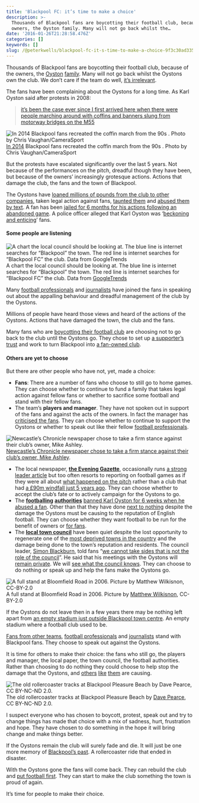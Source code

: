 ```yaml
---
title: 'Blackpool FC: it’s time to make a choice'
description: >-
  Thousands of Blackpool fans are boycotting their football club, because of the
  owners, the Oyston family. Many will not go back whilst the…
date: '2016-01-26T21:28:58.476Z'
categories: []
keywords: []
slug: /@peterkwells/blackpool-fc-it-s-time-to-make-a-choice-9f3c30ad335f
---
```


Thousands of Blackpool fans are boycotting their football club, because of the owners, the [Oyston](https://en.wikipedia.org/wiki/Owen_Oyston) [family](https://en.wikipedia.org/wiki/Karl_Oyston). Many will not go back whilst the Oystons own the club. We don’t care if the team do well, [it’s irrelevant](http://www.wsc.co.uk/wsc-daily/1205-january-2016/13058-blackpool-s-on-field-improvements-irrelevant-to-fans).

The fans have been complaining about the Oystons for a long time. As Karl Oyston said after protests in 2008:

> [it’s been the case ever since I first arrived here when there were people marching around with coffins and banners slung from motorway bridges on the M55](http://news.bbc.co.uk/sport1/hi/football/teams/b/blackpool/7426132.stm)

![[In 2014](http://www.blackpoolgazette.co.uk/news/local/fans-stage-funeral-in-anti-oyston-rally-1-6518173) Blackpool fans recreated the coffin march from the 90s . Photo by Chris Vaughan/CameraSport](https://cdn-images-1.medium.com/max/600/1*7BWah3eerT7XYyBHzF6DDQ.png)
[In 2014](http://www.blackpoolgazette.co.uk/news/local/fans-stage-funeral-in-anti-oyston-rally-1-6518173) Blackpool fans recreated the coffin march from the 90s . Photo by Chris Vaughan/CameraSport

But the protests have escalated significantly over the last 5 years. Not because of the performances on the pitch, dreadful though they have been, but because of the owners’ increasingly grotesque actions. Actions that damage the club, the fans and the town of Blackpool.

The Oystons have [loaned millions of pounds from the club to other companies](http://www.dailymail.co.uk/sport/football/article-3030302/How-Blackpool-laughing-stock-sorry-story-Oyston-mess.html), taken legal action against fans, [taunted them](http://www.nytimes.com/2015/05/03/sports/soccer/as-blackpool-fcs-failures-grow-so-does-fans-displeasure.html?_r=0) and [abused them by text](http://www.dailymail.co.uk/news/article-2882494/Fury-Blackpool-FC-chairman-calls-father-three-supporter-retard-foul-mouthed-texts.html). A fan has been [jailed for 6 months for his actions following an abandoned game](http://www.blackpoolgazette.co.uk/news/local/fan-jailed-for-blackpool-directors-box-threats-1-7695080). A police officer alleged that Karl Oyston was ‘[beckoning and enticing](http://www.blackpoolgazette.co.uk/news/local/court-police-sgt-karl-oyston-was-beckoning-and-enticing-fans-1-7659231)’ fans.

#### Some people are listening

![A chart the local council should be looking at. The blue line is internet searches for “Blackpool” the town. The red line is internet searches for “Blackpool FC” the club. Data from [GoogleTrends](https://google.com/trends/explore#q=%2Fm%2F01hvzr%2C%20%2Fm%2F01kj5h&cmpt=q&tz=Etc%2FGMT)](https://cdn-images-1.medium.com/max/600/1*ayMTtNxfgqb5miCIwZzTPA.png)
A chart the local council should be looking at. The blue line is internet searches for “Blackpool” the town. The red line is internet searches for “Blackpool FC” the club. Data from [GoogleTrends](https://google.com/trends/explore#q=%2Fm%2F01hvzr%2C%20%2Fm%2F01kj5h&cmpt=q&tz=Etc%2FGMT)

Many [football professionals](https://medium.com/@peterkwells/what-football-professionals-think-of-blackpool-fc-5c3f046fdbe8#.oyodjb8t4) and [journalists](https://medium.com/@peterkwells/what-journalists-say-about-blackpool-fc-51f4c66d2796#.6xi5b3kuy) have joined the fans in speaking out about the appalling behaviour and dreadful management of the club by the Oystons.

Millions of people have heard those views and heard of the actions of the Oystons. Actions that have damaged the town, the club and the fans.

Many fans who are [boycotting their football club](https://medium.com/@peterkwells/make-a-new-year-resolution-boycott-blackpool-fc-to-help-save-it-b2ab9b8217fd#.5p7v63xxn) are choosing not to go back to the club until the Oystons go. They chose to set up [a supporter’s trust](http://www.blackpoolsupporterstrust.org) and work to turn Blackpool into [a fan-owned club](http://www.supporters-direct.org).

#### Others are yet to choose

But there are other people who have not, yet, made a choice:

*   **Fans**: There are a number of fans who choose to still go to home games. They can choose whether to continue to fund a family that takes legal action against fellow fans or whether to sacrifice some football and stand with their fellow fans.
*   The team’s **players and manager**. They have not spoken out in support of the fans and against the acts of the owners. In fact the manager has [criticised the fans](http://www.blackpoolgazette.co.uk/sport/blackpool-fc/pool-latest/mcdonald-turns-on-angry-blackpool-fans-1-7653686). They can choose whether to continue to support the Oystons or whether to speak out like their fellow [football professionals](https://medium.com/@peterkwells/what-football-professionals-think-of-blackpool-fc-5c3f046fdbe8#.dz300168s).

![[Newcastle’s Chronicle newspaper chose to take a firm stance against their club’s owner, Mike Ashley](http://www.chroniclelive.co.uk/sport/football/football-news/timeline-newcastle-united-ban-chronicle-6264659).](https://cdn-images-1.medium.com/max/600/1*cG7egGgIZe4wr0VA62rhCQ.png)
[Newcastle’s Chronicle newspaper chose to take a firm stance against their club’s owner, Mike Ashley](http://www.chroniclelive.co.uk/sport/football/football-news/timeline-newcastle-united-ban-chronicle-6264659).

*   The local newspaper, [**the Evening Gazette**](http://www.blackpoolgazette.co.uk/), occasionally runs [a strong leader article](http://www.blackpoolgazette.co.uk/sport/blackpool-fc/pool-latest/gazette-comment-more-shame-on-blackpool-fc-1-7016260) but too often resorts to reporting on football games as if they were all about [what happened on the pitch](http://www.blackpoolgazette.co.uk/sport/blackpool-fc/pool-latest/blackpool-0-port-vale-1-1-7665728) rather than a club that had [a £90m windfall just 5 years ago](http://www.telegraph.co.uk/sport/football/teams/blackpool/7753957/Blackpool-have-a-rich-past-but-now-the-Premier-League-club-will-have-a-richer-future.html). They can choose whether to accept the club’s fate or to actively campaign for the Oystons to go.
*   The [**footballing**](http://football-league.co.uk)  [**authorities**](http://www.thefa.com)  [banned  Karl Oyston for 6 weeks when he abused a fan](http://www.bbc.co.uk/sport/0/football/33076683). Other than that they have done [next to nothing](https://medium.com/@peterkwells/the-fa-the-football-league-lancashire-police-and-blackpool-fc-have-failed-hudderfield-fans-576f5b5771ec#.4k5zlg5q5) despite the damage the Oystons must be causing to the reputation of English football. They can choose whether they want football to be run for the benefit of owners or [for fans](http://www.fsf.org.uk).
*   The [**local town council**](http://democracy.blackpool.gov.uk/mgFindMember.aspx)  have been quiet despite the lost opportunity to regenerate one of the [most deprived towns in the country](http://www.blackpoolgazette.co.uk/news/community/community-news/resort-still-ranked-with-most-deprived-1-7490256) and the damage being done to the town’s reputation and residents. The council leader, [Simon Blackburn](http://cllrsimonblackburn.com), told fans “[we cannot take sides that is not the role of the council](http://www.blackpoolgazette.co.uk/news/local/town-hall-response-to-blackpool-fans-plea-1-7687567)”. He said that his meetings with the Oystons will [remain private](http://www.blackpool.connect.citizenscape.net/core/portal/webcast_interactive/205825). We will [see what the council knows](https://www.whatdotheyknow.com/request/meetings_with_the_oyston_family). They can choose to do nothing or speak up and help the fans make the Oystons go.

![A full stand at Bloomfield Road in 2006. Picture by [Matthew Wilkisnon](https://www.flickr.com/photos/manc72/), CC-BY-2.0](https://cdn-images-1.medium.com/max/600/1*w28G161efPF2fnawOjLJJw.jpeg)
A full stand at Bloomfield Road in 2006. Picture by [Matthew Wilkisnon](https://www.flickr.com/photos/manc72/), CC-BY-2.0

If the Oystons do not leave then in a few years there may be nothing left apart from [an empty stadium just outside Blackpool town centre](https://www.google.com/maps/place/Blackpool+Football+Club/@53.8044803,-3.0522518,16z/data=!4m7!1m4!3m3!1s0x487b440a814bffaf:0xa58620372f7f357e!2sBloomfield+Rd,+Blackpool+FY1+6QG,+UK!3b1!3m1!1s0x0000000000000000:0x8eedd26e3b425324). An empty stadium where a football club used to be.

[Fans from other teams](http://www.onevalefan.co.uk/site/2016/01/why-valiants-should-support-protesting-blackpool-fans/), [football professionals](https://medium.com/@peterkwells/what-football-professionals-think-of-blackpool-fc-5c3f046fdbe8#.oyodjb8t4) and [journalists](https://medium.com/@peterkwells/what-journalists-say-about-blackpool-fc-51f4c66d2796#.6xi5b3kuy) stand with Blackpool fans. They choose to speak out against the Oystons.

It is time for others to make their choice: the fans who still go, the players and manager, the local paper, the town council, the football authorities. Rather than choosing to do nothing they could choose to help stop the damage that the Oystons, and [others](http://www.mirror.co.uk/sport/football/news/massimo-cellino-timeline-feuds-bans-7087147) [like](http://www.theguardian.com/football/2016/jan/01/charlton-roland-duchatelet-nottingham-forest) [them](https://en.wikipedia.org/wiki/Mike_Ashley_%28businessman%29#Newcastle_United) are causing.

![The old rollercoaster tracks at Blackpool Pleasure Beach by [Dave Pearce](https://www.flickr.com/photos/davebass5/), CC BY-NC-ND 2.0.](https://cdn-images-1.medium.com/max/600/1*ULFszDPYuEh_sG2vEVlhWw.jpeg)
The old rollercoaster tracks at Blackpool Pleasure Beach by [Dave Pearce](https://www.flickr.com/photos/davebass5/), CC BY-NC-ND 2.0.

I suspect everyone who has chosen to boycott, protest, speak out and try to change things has made that choice with a mix of sadness, hurt, frustration and hope. They have chosen to do something in the hope it will bring change and make things better.

If the Oystons remain the club will surely fade and die. It will just be one more memory of [Blackpool’s past](https://en.wikipedia.org/wiki/Blackpool). A rollercoaster ride that ended in disaster.

With the Oystons gone the fans will come back. They can rebuild the club and [put football first](http://www.blackpoolsupporterstrust.org). They can start to make the club something the town is proud of again.

It’s time for people to make their choice.